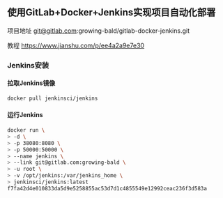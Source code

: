 ## 使用GitLab+Docker+Jenkins实现项目自动化部署

项目地址
git@gitlab.com:growing-bald/gitlab-docker-jenkins.git

教程
https://www.jianshu.com/p/ee4a2a9e7e30



### Jenkins安装

#### 拉取Jenkins镜像

```bash
docker pull jenkinsci/jenkins
```

#### 运行Jenkins

```bash
docker run \
> -d \
> -p 38080:8080 \
> -p 50000:50000 \
> --name jenkins \
> --link git@gitlab.com:growing-bald \
> -u root \
> -v /opt/jenkins:/var/jenkins_home \
> jenkinsci/jenkins:latest
f7fa42d4e010833da5d9e5258855ac53d7d1c4855549e12992ceac236f3d583a
```